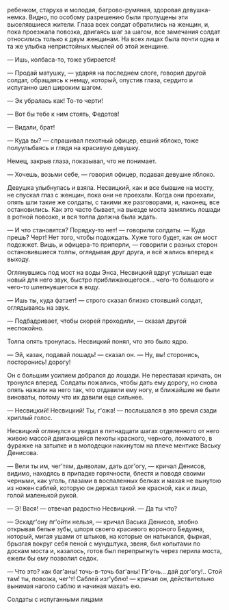 ребенком, старуха и молодая, багрово-румяная, здоровая девушка-немка. Видно, по особому разрешению были пропущены эти выселявшиеся жители. Глаза всех солдат обратились на женщин, и, пока проезжала повозка, двигаясь шаг за шагом, все замечания солдат относились только к двум женщинам. На всех лицах была почти одна и та же улыбка непристойных мыслей об этой женщине.

— Ишь, колбаса-то, тоже убирается!

— Продай матушку, — ударяя на последнем слоге, говорил другой солдат, обращаясь к немцу, который, опустив глаза, сердито и испуганно шел широким шагом.

— Эк убралась как! То-то черти!

— Вот бы тебе к ним стоять, Федотов!

— Видали, брат!

— Куда вы? — спрашивал пехотный офицер, евший яблоко, тоже полуулыбаясь и глядя на красивую девушку.

Немец, закрыв глаза, показывал, что не понимает.

— Хочешь, возьми себе, — говорил офицер, подавая девушке яблоко.

Девушка улыбнулась и взяла. Несвицкий, как и все бывшие на мосту, не спускал глаз с женщин, пока они не проехали. Когда они проехали, опять шли такие же солдаты, с такими же разговорами, и, наконец, все остановились. Как это часто бывает, на выезде моста замялись лошади в ротной повозке, и вся толпа должна была ждать.

— И что становятся? Порядку-то нет! — говорили солдаты. — Куда прешь? Черт! Нет того, чтобы подождать. Хуже того будет, как *он* мост подожжет. Вишь, и офицера-то приперли, — говорили с разных сторон остановившиеся толпы, оглядывая друг друга, и всё жались вперед к выходу.

Оглянувшись под мост на воды Энса, Несвицкий вдруг услышал еще новый для него звук, быстро приближающегося… чего-то большого и чего-то шлепнувшегося в воду.

— Ишь ты, куда фатает! — строго сказал близко стоявший солдат, оглядываясь на звук.

— Подбадривает, чтобы скорей проходили, — сказал другой неспокойно.

Толпа опять тронулась. Несвицкий понял, что это было ядро.

— Эй, казак, подавай лошадь! — сказал он. — Ну, вы! сторонись, посторонись! дорогу!

Он с большим усилием добрался до лошади. Не переставая кричать, он тронулся вперед. Солдаты пожались, чтобы дать ему дорогу, но снова опять нажали на него так, что отдавили ему ногу, и ближайшие не были виноваты, потому что их давили еще сильнее.

— Несвицкий! Несвицкий! Ты, г'ожа! — послышался в это время сзади хриплый голос.

Несвицкий оглянулся и увидал в пятнадцати шагах отделенного от него живою массой двигающейся пехоты красного, черного, лохматого, в фуражке на затылке и в молодецки накинутом на плече ментике Ваську Денисова.

— Вели ты им, чег'тям, дьяволам, дать дог'огу, — кричал Денисов, видимо, находясь в припадке горячности, блестя и поводя своими черными, как уголь, глазами в воспаленных белках и махая не вынутою из ножен саблей, которую он держал такой же красной, как и лицо, голой маленькой рукой.

— Э! Вася! — отвечал радостно Несвицкий. — Да ты что?

— Эскадг'ону пг'ойти нельзя, — кричал Васька Денисов, злобно открывая белые зубы, шпоря своего красивого вороного Бедуина, который, мигая ушами от штыков, на которые он натыкался, фыркая, брызгая вокруг себя пеной с мундштука, звеня, бил копытами по доскам моста и, казалось, готов был перепрыгнуть через перила моста, ежели бы ему позволил седок.

— Что это? как баг'аны! точь-в-точь баг'аны! Пг'очь… дай дог'огу!.. Стой там! ты, повозка, чег'т! Саблей изг'ублю! — кричал он, действительно вынимая наголо саблю и начиная махать ею.

Солдаты с испуганными лицами

